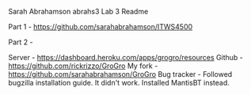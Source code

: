 Sarah Abrahamson
abrahs3
Lab 3 Readme

Part 1 - https://github.com/sarahabrahamson/ITWS4500

Part 2 -

Server - https://dashboard.heroku.com/apps/grogro/resources
Github - https://github.com/rickrizzo/GroGro
My fork - https://github.com/sarahabrahamson/GroGro
Bug tracker - Followed bugzilla installation guide. It didn't work. Installed MantisBT instead.


